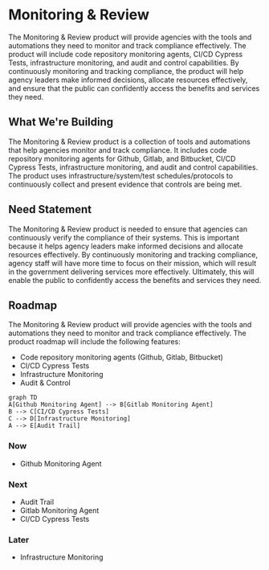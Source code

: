 # Monitoring & Review

The Monitoring & Review product will provide agencies with the tools and automations they need to monitor and track compliance effectively. The product will include code repository monitoring agents, CI/CD Cypress Tests, infrastructure monitoring, and audit and control capabilities. By continuously monitoring and tracking compliance, the product will help agency leaders make informed decisions, allocate resources effectively, and ensure that the public can confidently access the benefits and services they need.

## What We're Building

The Monitoring & Review product is a collection of tools and automations that help agencies monitor and track compliance. It includes code repository monitoring agents for Github, Gitlab, and Bitbucket, CI/CD Cypress Tests, infrastructure monitoring, and audit and control capabilities. The product uses infrastructure/system/test schedules/protocols to continuously collect and present evidence that controls are being met.

## Need Statement

The Monitoring & Review product is needed to ensure that agencies can continuously verify the compliance of their systems. This is important because it helps agency leaders make informed decisions and allocate resources effectively. By continuously monitoring and tracking compliance, agency staff will have more time to focus on their mission, which will result in the government delivering services more effectively. Ultimately, this will enable the public to confidently access the benefits and services they need.

## Roadmap

The Monitoring & Review product will provide agencies with the tools and automations they need to monitor and track compliance effectively. The product roadmap will include the following features:

- Code repository monitoring agents (Github, Gitlab, Bitbucket)
- CI/CD Cypress Tests
- Infrastructure Monitoring
- Audit & Control

```mermaid
graph TD
A[Github Monitoring Agent] --> B[Gitlab Monitoring Agent]
B --> C[CI/CD Cypress Tests]
C --> D[Infrastructure Monitoring]
A --> E[Audit Trail]
```

### Now

- Github Monitoring Agent

### Next

- Audit Trail
- Gitlab Monitoring Agent
- CI/CD Cypress Tests

### Later

- Infrastructure Monitoring
